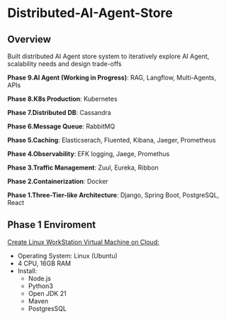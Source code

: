 # Distributed-AI-Agent-Store

## Overview
Built distributed AI Agent store system to iteratively explore AI Agent, scalability needs and design trade-offs


**Phase 9.AI Agent (Working in Progress)**: RAG, Langflow, Multi-Agents, APIs

**Phase 8.K8s Production**: Kubernetes

**Phase 7.Distributed DB**: Cassandra

**Phase 6.Message Queue**: RabbitMQ

**Phase 5.Caching**: Elasticserach, Fluented, Kibana, Jaeger, Prometheus

**Phase 4.Observability**: EFK logging, Jaege, Promethus

**Phase 3.Traffic Management**: Zuul, Eureka, Ribbon

**Phase 2.Containerization**: Docker

**Phase 1.Three-Tier-like Architecture**: Django, Spring Boot, PostgreSQL, React

## Phase 1 Enviroment
<a href="https://cloud.google.com/resource-manager/docs/creating-managing-projects">Create Linux WorkStation Virtual Machine on Cloud:</a>
- Operating System: Linux (Ubuntu)
- 4 CPU, 16GB RAM
- Install:
  - Node.js
  - Python3
  - Open JDK 21
  - Maven
  - PostgresSQL
 
